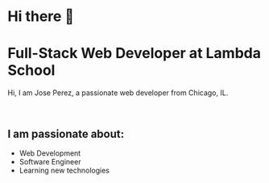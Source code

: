 # Hi there 👋
<h1>Full-Stack Web Developer at Lambda School</h1>
<p>Hi, I am Jose Perez, a passionate web developer from Chicago, IL.</p>
<br>
<h2>I am passionate about:</h2>
<ul>
    <li>Web Development</li>
    <li>Software Engineer</li>
    <li>Learning new technologies</li>
</ul>

<!--
**pjose92/pjose92** is a ✨ _special_ ✨ repository because its `README.md` (this file) appears on your GitHub profile.

Here are some ideas to get you started:

- 🔭 I’m currently working on ...
- 🌱 I’m currently learning ...
- 👯 I’m looking to collaborate on ...
- 🤔 I’m looking for help with ...
- 💬 Ask me about ...
- 📫 How to reach me: ...
- 😄 Pronouns: ...
- ⚡ Fun fact: ...
-->
